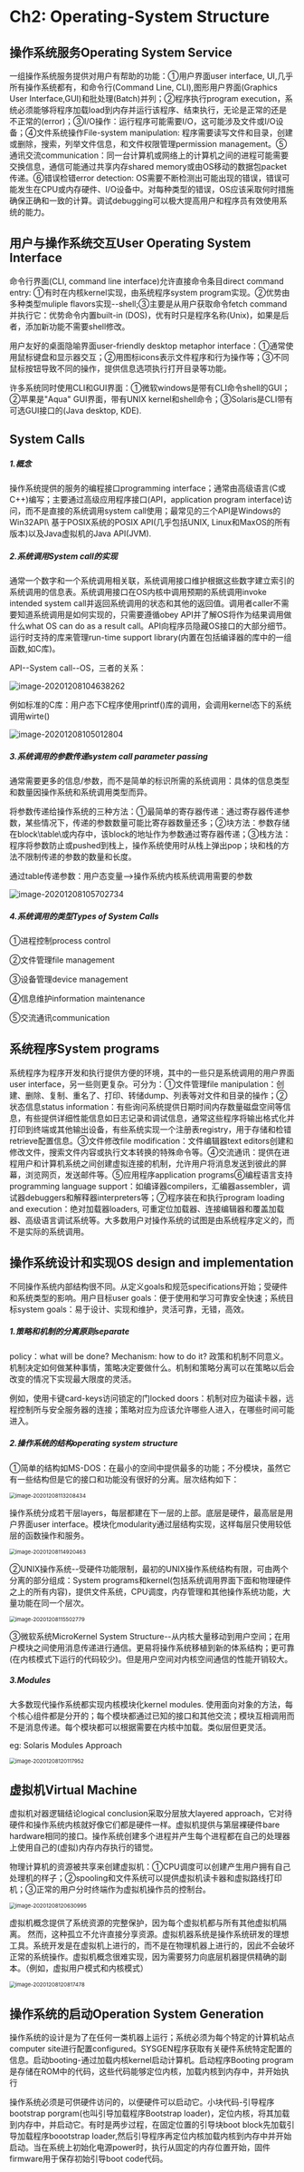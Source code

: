 # Ch2: Operating-System Structure

## 操作系统服务Operating System Service

一组操作系统服务提供对用户有帮助的功能：①用户界面user interface, UI,几乎所有操作系统都有，和命令行(Command Line, CLI),图形用户界面(Graphics User Interface,GUI)和批处理(Batch)并列；②程序执行program execution，系统必须能够将程序加载load到内存并运行该程序、结束执行，无论是正常的还是不正常的(error)；③I/O操作：运行程序可能需要I/O，这可能涉及文件或I/O设备；④文件系统操作File-system manipulation: 程序需要读写文件和目录，创建或删除，搜索，列举文件信息，和文件权限管理permission management。⑤通讯交流communication：同一台计算机或网络上的计算机之间的进程可能需要交换信息，通信可能通过共享内存shared memory或由OS移动的数据包packet传递。⑥错误检错error detection: OS需要不断检测出可能出现的错误，错误可能发生在CPU或内存硬件、I/O设备中。对每种类型的错误，OS应该采取何时措施确保正确和一致的计算。调试debugging可以极大提高用户和程序员有效使用系统的能力。

## 用户与操作系统交互User Operating System Interface

命令行界面(CLI, command line interface)允许直接命令条目direct command entry: ①有时在内核kernel实现，由系统程序system program实现。②优势由多种类型muliple flavors实现--shell;③主要是从用户获取命令fetch command并执行它：优势命令内置built-in (DOS)，优有时只是程序名称(Unix)，如果是后者，添加新功能不需要shell修改。

用户友好的桌面隐喻界面user-friendly desktop metaphor interface：①通常使用鼠标键盘和显示器交互；②用图标icons表示文件程序和行为操作等；③不同鼠标按钮导致不同的操作，提供信息选项执行打开目录等功能。

许多系统同时使用CLI和GUI界面：①微软windows是带有CLI命令shell的GUI；②苹果是"Aqua" GUI界面，带有UNIX kernel和shell命令；③Solaris是CLI带有可选GUI接口的(Java desktop, KDE).

## System Calls

##### 1.概念

操作系统提供的服务的编程接口programming interface；通常由高级语言(C或C++)编写；主要通过高级应用程序接口(API，application program interface)访问，而不是直接的系统调用system call使用；最常见的三个API是Windows的Win32API\ 基于POSIX系统的POSIX API(几乎包括UNIX, Linux和MaxOS的所有版本)以及Java虚拟机的Java API(JVM).

##### 2.系统调用System call的实现

通常一个数字和一个系统调用相关联，系统调用接口维护根据这些数字建立索引的系统调用的信息表。系统调用接口在OS内核中调用预期的系统调用invoke intended system call并返回系统调用的状态和其他的返回值。调用者caller不需要知道系统调用是如何实现的，只需要遵循obey API并了解OS将作为结果调用做什么what OS can do as a result call。API向程序员隐藏OS接口的大部分细节。运行时支持的库来管理run-time support library(内置在包括编译器的库中的一组函数,如C库)。

API--System call--OS，三者的关系：

![image-20201208104638262](C:\Users\DELL\AppData\Roaming\Typora\typora-user-images\image-20201208104638262.png)

例如标准的C库：用户态下C程序使用printf()库的调用，会调用kernel态下的系统调用wirte()

![image-20201208105012804](C:\Users\DELL\AppData\Roaming\Typora\typora-user-images\image-20201208105012804.png)

##### 3.系统调用的参数传递system call parameter passing

通常需要更多的信息/参数，而不是简单的标识所需的系统调用：具体的信息类型和数量因操作系统和系统调用类型而异。

将参数传递给操作系统的三种方法：①最简单的寄存器传递：通过寄存器传递参数，某些情况下，传递的参数数量可能比寄存器数量还多；②块方法：参数存储在block\table\或内存中，该block的地址作为参数通过寄存器传递；③栈方法：程序将参数防止或pushed到栈上，操作系统使用时从栈上弹出pop；块和栈的方法不限制传递的参数的数量和长度。

通过table传递参数：用户态变量-->操作系统内核系统调用需要的参数

![image-20201208105702734](C:\Users\DELL\AppData\Roaming\Typora\typora-user-images\image-20201208105702734.png)

##### 4.系统调用的类型Types of System Calls

①进程控制process control

②文件管理file management

③设备管理device management

④信息维护information maintenance 

⑤交流通讯communication

## 系统程序System programs

系统程序为程序开发和执行提供方便的环境，其中的一些只是系统调用的用户界面user interface，另一些则更复杂。可分为：①文件管理file manipulation：创建、删除、复制、重名了、打印、转储dump、列表等对文件和目录的操作；②状态信息status information：有些询问系统提供日期时间内存数量磁盘空间等信息，有些提供详细性能信息如日志记录和调试信息，通常这些程序将输出格式化并打印到终端或其他输出设备，有些系统实现一个注册表registry，用于存储和检错retrieve配置信息。③文件修改file modification：文件编辑器text editors创建和修改文件，搜索文件内容或执行文本转换的特殊命令等。④交流通讯：提供在进程用户和计算机系统之间创建虚拟连接的机制，允许用户将消息发送到彼此的屏幕，浏览网页，发送邮件等。⑤应用程序application programs⑥编程语言支持programming language support：如编译器compilers，汇编器assembler，调试器debuggers和解释器interpreters等；⑦程序装在和执行program loading and execution：绝对加载器loaders, 可重定位加载器、连接编辑器和覆盖加载器、高级语言调试系统等。大多数用户对操作系统的试图是由系统程序定义的，而不是实际的系统调用。

## 操作系统设计和实现OS design and implementation

不同操作系统内部结构很不同。从定义goals和规范specifications开始；受硬件和系统类型的影响。用户目标user goals：便于使用和学习可靠安全快速；系统目标system goals：易于设计、实现和维护，灵活可靠，无错，高效。

##### 1.策略和机制的分离原则separate

policy：what will be done?  Mechanism: how to do it? 政策和机制不同意义。机制决定如何做某种事情，策略决定要做什么。机制和策略分离可以在策略以后会改变的情况下实现最大限度的灵活。

例如，使用卡键card-keys访问锁定的门locked doors：机制对应为磁读卡器，远程控制所与安全服务器的连接；策略对应为应该允许哪些人进入，在哪些时间可能进入。

##### 2.操作系统的结构operating system structure

①简单的结构如MS-DOS：在最小的空间中提供最多的功能；不分模块，虽然它有一些结构但是它的接口和功能没有很好的分离。层次结构如下：

<img src="C:\Users\DELL\AppData\Roaming\Typora\typora-user-images\image-20201208113208434.png" alt="image-20201208113208434" style="zoom:67%;" />

操作系统分成若干层layers，每层都建在下一层的上部。底层是硬件，最高层是用户界面user interface。模块化modularity通过层结构实现，这样每层只使用较低层的函数操作和服务。

<img src="C:\Users\DELL\AppData\Roaming\Typora\typora-user-images\image-20201208114920463.png" alt="image-20201208114920463" style="zoom:67%;" />

②UNIX操作系统--受硬件功能限制，最初的UNIX操作系统结构有限，可由两个分离的部分组成：System programs和kernel(包括系统调用界面下面和物理硬件之上的所有内容)，提供文件系统，CPU调度，内存管理和其他操作系统功能，大量功能在同一个层次。

<img src="C:\Users\DELL\AppData\Roaming\Typora\typora-user-images\image-20201208115502779.png" alt="image-20201208115502779" style="zoom:67%;" />

③微软系统MicroKernel System Structure--从内核大量移动到用户空间；在用户模块之间使用消息传递进行通信。更易将操作系统移植到新的体系结构；更可靠(在内核模式下运行的代码较少)。但是用户空间对内核空间通信的性能开销较大。

##### 3.Modules

大多数现代操作系统都实现内核模块化kernel modules. 使用面向对象的方法，每个核心组件都是分开的；每个模块都通过已知的接口和其他交流；模块互相调用而不是消息传递。每个模块都可以根据需要在内核中加载。类似层但更灵活。

eg: Solaris Modules Approach

<img src="C:\Users\DELL\AppData\Roaming\Typora\typora-user-images\image-20201208120117952.png" alt="image-20201208120117952" style="zoom:67%;" />

## 虚拟机Virtual Machine

虚拟机对器逻辑结论logical conclusion采取分层放大layered approach，它对待硬件和操作系统内核就好像它们都是硬件一样。虚拟机提供与第层裸硬件bare hardware相同的接口。操作系统创建多个进程并产生每个进程都在自己的处理器上使用自己的(虚拟)内存内存执行的错觉。

物理计算机的资源被共享来创建虚拟机：①CPU调度可以创建产生用户拥有自己处理机的样子；②spooling和文件系统可以提供虚拟机读卡器和虚拟路线打印机；③正常的用户分时终端作为虚拟机操作员的控制台。

<img src="C:\Users\DELL\AppData\Roaming\Typora\typora-user-images\image-20201208120630995.png" alt="image-20201208120630995" style="zoom:67%;" />

虚拟机概念提供了系统资源的完整保护，因为每个虚拟机都与所有其他虚拟机隔离。 然而，这种孤立不允许直接分享资源。虚拟机器系统是操作系统研发的理想工具。系统开发是在虚拟机上进行的，而不是在物理机器上进行的，因此不会破坏正常的系统操作。虚拟机概念很难实现，因为需要努力向底层机器提供精确的副本。（例如，虚拟用户模式和内核模式）

<img src="C:\Users\DELL\AppData\Roaming\Typora\typora-user-images\image-20201208120817478.png" alt="image-20201208120817478" style="zoom: 67%;" />

## 操作系统的启动Operation System Generation

操作系统的设计是为了在任何一类机器上运行；系统必须为每个特定的计算机站点computer site进行配置configured。SYSGEN程序获取有关硬件系统特定配置的信息。启动booting-通过加载内核kernel启动计算机。启动程序Booting program是存储在ROM中的代码，这些代码能够定位内核，加载内核到内存中，并开始执行

操作系统必须是可供硬件访问的，以便硬件可以启动它。小块代码-引导程序bootstrap porgram(也叫引导加载程序Bootstrap loader)，定位内核，将其加载到内存中，并启动它。有时是两步过程，在固定位置的引导块boot block先加载引导加载程序boootstrap loader,然后引导程序再定位内核加载内核到内存中并开始启动。当在系统上初始化电源power时，执行从固定的内存位置开始，固件firmware用于保存初始引导boot code代码。



